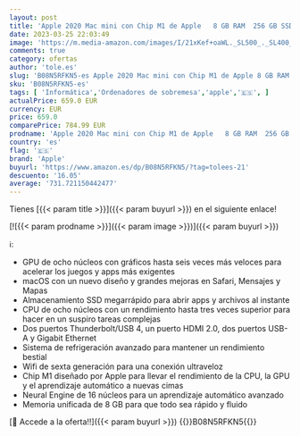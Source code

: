 ```yaml
---
layout: post
title: 'Apple 2020 Mac mini con Chip M1 de Apple   8 GB RAM  256 GB SSD '
date: 2023-03-25 22:03:49
image: 'https://m.media-amazon.com/images/I/21xKef+oaWL._SL500_._SL400_.jpg'
comments: true
category: ofertas
author: 'tole.es'
slug: 'B08N5RFKN5-es Apple 2020 Mac mini con Chip M1 de Apple 8 GB RAM 256 GB SSD'
sku: 'B08N5RFKN5-es'
tags: [ 'Informática','Ordenadores de sobremesa','apple','🇪🇸', ]
actualPrice: 659.0 EUR
currency: EUR
price: 659.0
comparePrice: 784.99 EUR
prodname: 'Apple 2020 Mac mini con Chip M1 de Apple   8 GB RAM  256 GB SSD '
country: 'es'
flag: '🇪🇸'
brand: 'Apple'
buyurl: 'https://www.amazon.es/dp/B08N5RFKN5/?tag=tolees-21'
descuento: '16.05'
average: '731.721150442477'
---
```


Tienes [{{< param title >}}]({{< param buyurl >}}) en el siguiente enlace!

[![{{< param prodname >}}]({{< param image >}})]({{< param buyurl >}})

ℹ️:

- GPU de ocho núcleos con gráficos hasta seis veces más veloces para acelerar los juegos y apps más exigentes
- macOS con un nuevo diseño y grandes mejoras en Safari, Mensajes y Mapas
- Almacenamiento SSD megarrápido para abrir apps y archivos al instante
- CPU de ocho núcleos con un rendimiento hasta tres veces superior para hacer en un suspiro tareas complejas
- Dos puertos Thunderbolt/USB 4, un puerto HDMI 2.0, dos puertos USB-A y Gigabit Ethernet
- Sistema de refrigeración avanzado para mantener un rendimiento bestial
- Wifi de sexta generación para una conexión ultraveloz
- Chip M1 diseñado por Apple para llevar el rendimiento de la CPU, la GPU y el aprendizaje automático a nuevas cimas
- Neural Engine de 16 núcleos para un aprendizaje automático avanzado
- Memoria unificada de 8 GB para que todo sea rápido y fluido

[🛒 Accede a la oferta!!]({{< param buyurl >}})
{{<world>}}B08N5RFKN5{{</world>}}
